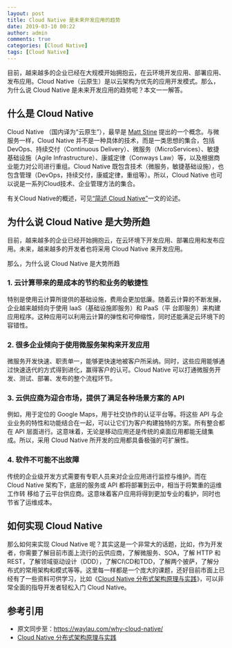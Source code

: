 ```yaml
---
layout: post
title: Cloud Native 是未来开发应用的趋势
date: 2019-03-10 00:22
author: admin
comments: true
categories: [Cloud Native]
tags: [Cloud Native]
---
```


目前，越来越多的企业已经在大规模开始拥抱云，在云环境开发应用、部署应用、发布应用。Cloud Native（云原生）是以云架构为优先的应用开发模式。那么，为什么说 Cloud Native 是未来开发应用的趋势呢？本文一一解答。


<!-- more -->

## 什么是 Cloud Native

Cloud Native （国内译为“云原生”），最早是 [Matt Stine](http://www.mattstine.com) 提出的一个概念。与微服务一样，Cloud Native 并不是一种具体的技术，而是一类思想的集合，包括DevOps、持续交付（Continuous Delivery）、微服务（MicroServices）、敏捷基础设施（Agile Infrastructure）、康威定律（Conways Law）等，以及根据商业能力对公司进行重组。Cloud Native 既包含技术（微服务，敏捷基础设施），也包含管理（DevOps，持续交付，康威定律，重组等）。所以，Cloud Native 也可以说是一系列Cloud技术、企业管理方法的集合。 


有关Cloud Native的概述，可见[“简述 Cloud Native”](https://waylau.com/about-cloud-native/)一文的论述。

## 为什么说 Cloud Native 是大势所趋


目前，越来越多的企业已经开始拥抱云，在云环境下开发应用、部署应用和发布应用。未来，越来越多的开发者也将采用 Cloud Native 来开发应用。

那么，为什么说 Cloud Native 是大势所趋

### 1. 云计算带来的是成本的节约和业务的敏捷性

特别是使用云计算所提供的基础设施，费用会更加低廉。随着云计算的不断发展，企业越来越倾向于使用 IaaS（基础设施即服务）和 PaaS（平
台即服务）来构建应用程序。这种应用可以利用云计算的弹性和可伸缩性，同时还能满足云环境下的容错性。



### 2. 很多企业倾向于使用微服务架构来开发应用

微服务开发快速、职责单一，能够更快速地被客户所采纳。同时，这些应用能够通过快速迭代的方式得到进化，赢得客户的认可。Cloud Native 可以打通微服务开发、测试、部署、发布的整个流程环节。


### 3. 云供应商为迎合市场，提供了满足各种场景方案的 API

例如，用于定位的 Google Maps，用于社交协作的认证平台等。将这些 API 与企业业务的特性和功能结合在一起，可以让它们为客户构建独特的方案。所有整合都在 API 层面进行。这意味着，无论是移动应用还是传统的桌面应用都能无缝集成。所以，采用 Cloud Native 所开发的应用都具备极强的可扩展性。

### 4. 软件不可能不出故障

传统的企业级开发方式需要有专职人员来对企业应用进行监控与维护。而在 Cloud Native 架构下，底层的服务或 API 都将部署到云中，相当于将繁重的运维工作转
移给了云平台供应商。这意味着客户应用将得到更加专业的看护，同时也节省了运维成本。



## 如何实现 Cloud Native

那么如何来实现 Cloud Native 呢？其实这是一个非常大的话题，比如，作为开发者，你需要了解目前市面上流行的云供应商，了解微服务、SOA，了解 HTTP 和 REST，了解领域驱动设计（DDD），了解CI\CD和TDD，了解两个披萨，了解分布式的常用架构和模式等等。这里每一样都是一个庞大的课题，还好目前市面上已经有了一些资料可供学习，比如《[Cloud Native 分布式架构原理与实践](https://item.jd.com/12496131.html)》，可以非常全面的指导开发者轻松入门 Cloud Native。


## 参考引用

* 原文同步至：<https://waylau.com/why-cloud-native/>
* [Cloud Native 分布式架构原理与实践](https://github.com/waylau/cloud-native-book-demos)
